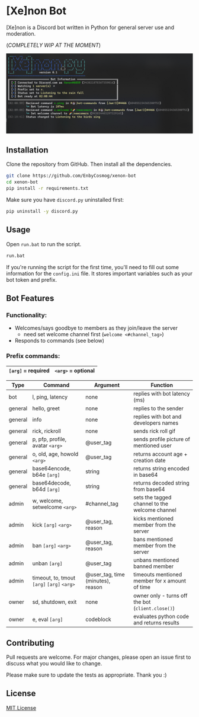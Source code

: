 # [Xe]non Bot

[Xe]non is a Discord bot written in Python for general server use and moderation. 

(*COMPLETELY WIP AT THE MOMENT*)

![Xenon Bot](/app/img/preview.png?raw=true)

## Installation

Clone the repository from GitHub. Then install all the dependencies.

```bash
git clone https://github.com/EnbyCosmog/xenon-bot
cd xenon-bot
pip install -r requirements.txt
```
Make sure you have `discord.py` uninstalled first:
```bash
pip uninstall -y discord.py
```

## Usage

Open `run.bat` to run the script.

```bash
run.bat
```
If you're running the script for the first time, you'll need to fill out some information for the `config.ini` file. It stores important variables such as your bot token and prefix.

## Bot Features
### Functionality:
- Welcomes/says goodbye to members as they join/leave the server
  - need set welcome channel first (`welcome <#channel_tag>`) 
- Responds to commands (see below)

### Prefix commands:

| `[arg]` = required | `<arg>` = optional |
|--------------------|--------------|

| Type     | Command                          | Argument         | Function                                           |
|----------|----------------------------------|------------------|----------------------------------------------------|
| bot      | l, ping, latency                 | none             | replies with bot latency (ms)                      |
| general  | hello, greet                     | none             | replies to the sender                              |
| general  | info                             | none             | replies with bot and developers names              |
| general  | rick, rickroll                   | none             | sends rick roll gif                                |
| general  | p, pfp, profile, avatar `<arg>`  | @user_tag        | sends profile picture of mentioned user            |
| general  | o, old, age, howold `<arg>`      | @user_tag        | returns account age + creation date                |
| general  | base64encode, b64e `[arg]`       | string           | returns string encoded in base64                   |
| general  | base64decode, b64d `[arg]`       | string           | returns decoded string from base64                 |
| admin    | w, welcome, setwelcome `<arg>`   | #channel_tag     | sets the tagged channel to the welcome channel     |
| admin    | kick `[arg]` `<arg>`             | @user_tag, reason| kicks mentioned member from the server             |
| admin    | ban `[arg]` `<arg>`              | @user_tag, reason| bans mentioned member from the server              |
| admin    | unban `[arg]`                    | @user_tag        | unbans mentioned banned member                     |
| admin    | timeout, to, tmout `[arg]` `[arg]` `<arg>` | @user_tag, time (minutes), reason| timeouts mentioned member for x amount of time |
| owner    | sd, shutdown, exit               | none             | owner only - turns off the bot (`client.close()`)  |
| owner    | e, eval `[arg]`                  | codeblock        | evaluates python code and returns results          |

## Contributing

Pull requests are welcome. For major changes, please open an issue first to discuss what you would like to change. 

Please make sure to update the tests as appropriate.
Thank you :)

## License

[MIT License](https://choosealicense.com/licenses/mit/)
